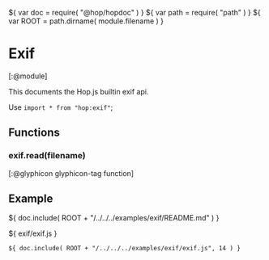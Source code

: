 ${ var doc = require( "@hop/hopdoc" ) }
${ var path = require( "path" ) }
${ var ROOT = path.dirname( module.filename ) }

Exif
====
[:@module]

This documents the Hop.js builtin exif api.

Use `import * from "hop:exif"`;


Functions
---------

### exif.read(filename) ###
[:@glyphicon glyphicon-tag function]


Example
-------

${ doc.include( ROOT + "/../../../examples/exif/README.md" ) }

${ <span class="label label-info">exif/exif.js</span> }

```hopscript
${ doc.include( ROOT + "/../../../examples/exif/exif.js", 14 ) }
```




